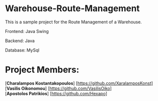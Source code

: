 # Warehouse-Route-Management

This is a sample project for the Route Management of a Warehouse.

Frontend: Java Swing

Backend: Java

Database: MySql

# Project Members:<br>
  [**Charalampos Kostantakopoulos**] [https://github.com/XaralamposKonst] <br>
  [**Vasilis Oikonomou**] [https://github.com/VasilisOiko] <br>
  [**Apostolos Patrikios**] [https://github.com/Hexapo] <br>
